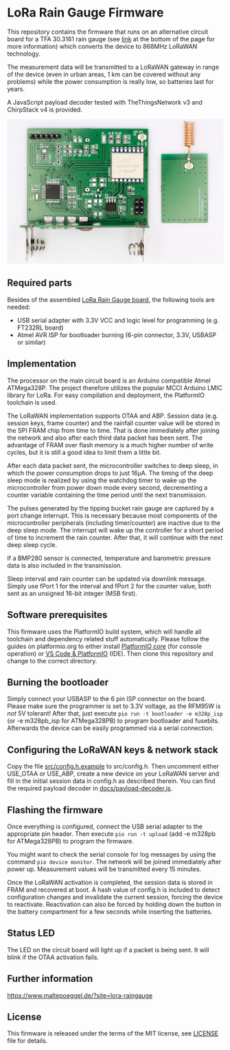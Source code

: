 # LoRa Rain Gauge Firmware

This repository contains the firmware that runs on an alternative circuit board for a TFA 30.3161 rain gauge (see [link](#further-information) at the bottom of the page for more information) which converts the device to 868MHz LoRaWAN technology.

The measurement data will be transmitted to a LoRaWAN gateway in range of the device (even in urban areas, 1 km can be covered without any problems) while the power consumption is really low, so batteries last for years.

A JavaScript payload decoder tested with TheThingsNetwork v3 and ChirpStack v4 is provided.

![LoRa Rain Gauge printed circuit board](./docs/raingauge_board.jpg)

## Required parts

Besides of the assembled [LoRa Rain Gauge board](https://www.maltepoeggel.de/?site=lora-raingauge), the following tools are needed:

- USB serial adapter with 3.3V VCC and logic level for programming (e.g. FT232RL board)
- Atmel AVR ISP for bootloader burning (6-pin connector, 3.3V, USBASP or similar)

## Implementation

The processor on the main circuit board is an Arduino compatible Atmel ATMega328P. The project therefore utilizes the popular MCCI Arduino LMIC library for LoRa. For easy compilation and deployment, the PlatformIO toolchain is used.

The LoRaWAN implementation supports OTAA and ABP. Session data (e.g. session keys, frame counter) and the rainfall counter value will be stored in the SPI FRAM chip from time to time. That is done immediately after joining the network and also after each third data packet has been sent. The advantage of FRAM over flash memory is a much higher number of write cycles, but it is still a good idea to limit them a little bit.

After each data packet sent, the microcontroller switches to deep sleep, in which the power consumption drops to just 16µA. The timing of the deep sleep mode is realized by using the watchdog timer to wake up the microcontroller from power down mode every second, decrementing a counter variable containing the time period until the next transmission.

The pulses generated by the tipping bucket rain gauge are captured by a port change interrupt. This is necessary because most components of the microcontroller peripherals (including timer/counter) are inactive due to the deep sleep mode. The interrupt will wake up the controller for a short period of time to increment the rain counter. After that, it will continue with the next deep sleep cycle.

If a BMP280 sensor is connected, temperature and barometric pressure data is also included in the transmission.

Sleep interval and rain counter can be updated via downlink message. Simply use fPort 1 for the interval and fPort 2 for the counter value, both sent as an unsigned 16-bit integer (MSB first).

## Software prerequisites

This firmware uses the PlatformIO build system, which will handle all toolchain and dependency related stuff automatically. Please follow the guides on platformio.org to either install [PlatformIO core](https://platformio.org/install/cli) (for console operation) or [VS Code & PlatformIO](https://platformio.org/install/ide) (IDE). Then clone this repository and change to the correct directory.

## Burning the bootloader

Simply connect your USBASP to the 6 pin ISP connector on the board. Please make sure the programmer is set to 3.3V voltage, as the RFM95W is *not* 5V tolerant! After that, just execute ```pio run -t bootloader -e m328p_isp``` (or -e m328pb_isp for ATMega328PB) to program bootloader and fusebits. Afterwards the device can be easily programmed via a serial connection.


## Configuring the LoRaWAN keys & network stack

Copy the file [src/config.h.example](src/config.h.example) to src/config.h. Then uncomment either USE_OTAA or USE_ABP, create a new device on your LoRaWAN server and fill in the initial session data in config.h as described therein. You can find the required payload decoder in [docs/payload-decoder.js](docs/payload-decoder.js).

## Flashing the firmware

Once everything is configured, connect the USB serial adapter to the appropriate pin header. Then execute ```pio run -t upload``` (add -e m328pb for ATMega328PB) to program the firmware.

You might want to check the serial console for log messages by using the command ```pio device monitor```. The network will be joined immediately after power up. Measurement values will be transmitted every 15 minutes.

Once the LoRaWAN activation is completed, the session data is stored in FRAM and recovered at boot. A hash value of config.h is included to detect configuration changes and invalidate the current session, forcing the device to reactivate. Reactivation can also be forced by holding down the button in the battery compartment for a few seconds while inserting the batteries.

## Status LED

The LED on the circuit board will light up if a packet is being sent. It will blink if the OTAA activation fails.

## Further information

https://www.maltepoeggel.de/?site=lora-raingauge

## License

This firmware is released under the terms of the MIT license, see [LICENSE](LICENSE) file for details.
